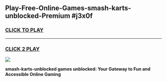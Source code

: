 
## Play-Free-Online-Games-smash-karts-unblocked-Premium #j3x0f
<h3>
<a href="https://premium.freeplayer.one?title=smash-karts-unblocked&ref=8M">CLICK TO PLAY</a></h3>
<hr>

<h3>
<a href="https://premium.freeplayer.one?title=smash-karts-unblocked&ref=8M">CLICK 2 PLAY</a>
  
</h3>

<a href="https://premium.freeplayer.one?title=smash-karts-unblocked&ref=8M"><img src="https://clearcache.store/games.png"></a>


**smash-karts-unblocked games unblocked: Your Gateway to Fun and Accessible Online Gaming**
